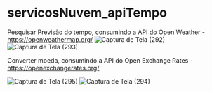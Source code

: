 # servicosNuvem_apiTempo

Pesquisar Previsão do tempo, consumindo a API do Open Weather - https://openweathermap.org/
![Captura de Tela (292)](https://github.com/TainaDr/servicosNuvem_api/assets/88323837/167b88a1-9acb-4765-83c8-870b86d6c565)
![Captura de Tela (293)](https://github.com/TainaDr/servicosNuvem_api/assets/88323837/7edc0c99-5ed7-48e2-a82c-dfe4755c301c)

Converter moeda, consumindo a API do Open Exchange Rates - https://openexchangerates.org/

![Captura de Tela (295)](https://github.com/TainaDr/servicosNuvem_api/assets/88323837/bdac862f-b2c2-4198-96df-be17ef363420)
![Captura de Tela (294)](https://github.com/TainaDr/servicosNuvem_api/assets/88323837/db91133f-a40d-4be6-8712-c5686b8ac32d)



